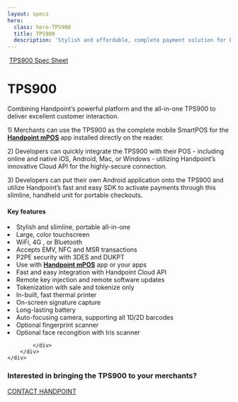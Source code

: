 ```yaml
---
layout: specs
hero: 
  class: hero-TPS900
  title: TPS900
  description: 'Stylish and affordable, complete payment solution for POS<br><br>'
---
```


<div class="section section-internal">
	<div class="container">
		<div class="row">
			<div class="col-md-3 col-sm-4 section-internal-left">
				<img src="https://handpoint.imgix.net/Website%20refresh%20photos/product-images/TPS900%2004.png?w=250&trim=auto" class="img-responsive" alt=""/>
				<a class="btn btn-default bt-custom-out" href="https://handpoint.imgix.net/Website%20refresh%20photos/spec-sheets/SpecSheets_TPS900.pdf" role="button">TPS900 Spec Sheet</a>
			</div>
			<div class="col-md-8 col-sm-8">
				<h1>TPS900</h1>
				<p>Combining Handpoint’s powerful platform and the all-in-one TPS900 to deliver excellent customer interaction.</p>
				<p>1) Merchants can use the TPS900 as the complete mobile SmartPOS for the <b><a href="/specs/mpos">Handpoint mPOS</a></b> app installed directly on the reader.</p>
				<p>2) Developers can quickly integrate the TPS900 with their POS - including online and native iOS, Android, Mac, or Windows -  utilizing Handpoint’s innovative Cloud API for the highly-secure connection.</p>
				<p>3) Developers can put their own Android application onto the TPS900 and utilize Handpoint’s fast and easy SDK to activate payments through this slimline, handheld unit for portable checkouts.</p>
				<h4>Key features</h4>
				<li>Stylish and slimline, portable all-in-one</li>
				<li>Large, color touchscreen</li>
				<li>WiFi, 4G , or Bluetooth</li>
				<li>Accepts EMV, NFC and MSR transactions</li>
				<li>P2PE security with 3DES and DUKPT</li>
				<li>Use with <b><a href="/specs/mpos">Handpoint mPOS</a></b> app or your apps</li>
				<li>Fast and easy integration with Handpoint Cloud API</li>
				<li>Remote key injection and remote software updates</li>
				<li>Tokenization with sale and tokenize only</li>
				<li>In-built, fast thermal printer</li>
				<li>On-screen signature capture</li>
				<li>Long-lasting battery</li>
                                <li>Auto-focusing camera, supporting all 1D/2D barcodes</li>
                                <li>Optional fingerprint scanner</li>
				<li>Optional face recongition with Iris scanner</li>
				
				
			</div>
		</div>
	</div>
</div>
<!-- END main content -->
	
<div class="section section-form">
	<div class="container">
		<h3>Interested in bringing the TPS900 to your merchants?</h3>
		<a class="btn btn-default bt-custom-out-wh" href="#" role="button">CONTACT HANDPOINT</a>
	</div>	
</div>
